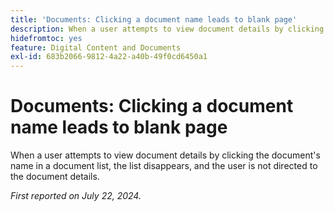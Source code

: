```yaml
---
title: 'Documents: Clicking a document name leads to blank page'
description: When a user attempts to view document details by clicking the document's name in a document list, the list disappears, and the user is not directed to the document details.
hidefromtoc: yes
feature: Digital Content and Documents
exl-id: 683b2066-9812-4a22-a40b-49f0cd6450a1
---
```

# Documents: Clicking a document name leads to blank page

When a user attempts to view document details by clicking the document's name in a document list, the list disappears, and the user is not directed to the document details.

_First reported on July 22, 2024._
